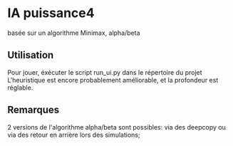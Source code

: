 # IA puissance4
basée sur un algorithme Minimax, alpha/beta

## Utilisation
Pour jouer, éxécuter le script run_ui.py dans le répertoire du projet
L'heuristique est encore probablement améliorable, et la profondeur est réglable.

## Remarques
2 versions de l'algorithme alpha/beta sont possibles: via des deepcopy ou via des retour en arrière lors des simulations;

